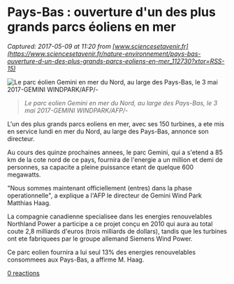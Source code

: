 # Pays-Bas : ouverture d'un des plus grands parcs éoliens en mer

_Captured: 2017-05-09 at 11:20 from [www.sciencesetavenir.fr](https://www.sciencesetavenir.fr/nature-environnement/pays-bas-ouverture-d-un-des-plus-grands-parcs-eoliens-en-mer_112730?xtor=RSS-15)_

![Le parc éolien Gemini en mer du Nord, au large des Pays-Bas, le 3 mai 2017-GEMINI WINDPARK/AFP/-](https://www.sciencesetavenir.fr/assets/afp/2017/05/08/01ced7a64d581723c5665c180114a282afb16077.jpg)

> _Le parc eolien Gemini en mer du Nord, au large des Pays-Bas, le 3 mai 2017-GEMINI WINDPARK/AFP/-_

L'un des plus grands parcs eoliens en mer, avec ses 150 turbines, a ete mis en service lundi en mer du Nord, au large des Pays-Bas, annonce son directeur.

Au cours des quinze prochaines annees, le parc Gemini, qui a s'etend a 85 km de la cote nord de ce pays, fournira de l'energie a un million et demi de personnes, sa capacite a pleine puissance etant de quelque 600 megawatts.

"Nous sommes maintenant officiellement (entres) dans la phase operationnelle", a explique a l'AFP le directeur de Gemini Wind Park Matthias Haag.

La compagnie canadienne specialisee dans les energies renouvelables Northland Power a participe a ce projet conçu en 2010 qui aura au total coute 2,8 milliards d'euros (trois milliards de dollars), tandis que les turbines ont ete fabriquees par le groupe allemand Siemens Wind Power.

Ce parc eolien fournira a lui seul 13% des energies renouvelables consommees aux Pays-Bas, a affirme M. Haag.

[0 reactions](https://www.sciencesetavenir.fr/nature-environnement/pays-bas-ouverture-d-un-des-plus-grands-parcs-eoliens-en-mer_112730?xtor=RSS-15)

